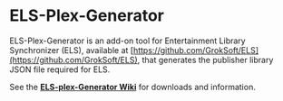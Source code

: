 # ELS-Plex-Generator
ELS-Plex-Generator is an add-on tool for Entertainment Library Synchronizer (ELS),
available at [https://github.com/GrokSoft/ELS](https://github.com/GrokSoft/ELS), that generates the publisher library
JSON file required for ELS.

See the **[ELS-plex-Generator Wiki](https://github.com/GrokSoft/ELS-Plex-Generator/wiki)** for downloads and information.
